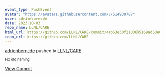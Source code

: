 ```yaml
---
event_type: PushEvent
avatar: "https://avatars.githubusercontent.com/u/51493078?"
user: adrienbernede
date: 2023-10-03
repo_name: LLNL/CARE
html_url: https://github.com/LLNL/CARE/commit/4ab63e30f21036b5169ad50e01ff0a7d2cf490e8
repo_url: https://github.com/LLNL/CARE
---
```


<a href='https://github.com/adrienbernede' target='_blank'>adrienbernede</a> pushed to <a href='https://github.com/LLNL/CARE' target='_blank'>LLNL/CARE</a>

<small>Fix old naming</small>

<a href='https://github.com/LLNL/CARE/commit/4ab63e30f21036b5169ad50e01ff0a7d2cf490e8' target='_blank'>View Commit</a>
